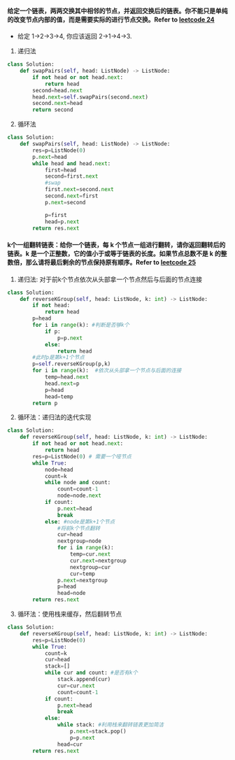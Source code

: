 #### 给定一个链表，两两交换其中相邻的节点，并返回交换后的链表。你不能只是单纯的改变节点内部的值，而是需要实际的进行节点交换。Refer to [leetcode 24](https://leetcode-cn.com/problems/swap-nodes-in-pairs/)
* 给定 1->2->3->4, 你应该返回 2->1->4->3.

1. 递归法
```python
class Solution:
    def swapPairs(self, head: ListNode) -> ListNode:
        if not head or not head.next:
            return head
        second=head.next
        head.next=self.swapPairs(second.next)
        second.next=head
        return second
```
2. 循环法
```python
class Solution:
    def swapPairs(self, head: ListNode) -> ListNode:
        res=p=ListNode(0)
        p.next=head
        while head and head.next:
            first=head
            second=first.next
            #swap
            first.next=second.next
            second.next=first
            p.next=second

            p=first
            head=p.next
        return res.next
```
#### k个一组翻转链表：给你一个链表，每 k 个节点一组进行翻转，请你返回翻转后的链表。k 是一个正整数，它的值小于或等于链表的长度。如果节点总数不是 k 的整数倍，那么请将最后剩余的节点保持原有顺序。Refer to [leetcode 25](https://leetcode-cn.com/problems/reverse-nodes-in-k-group/submissions/)
1. 递归法: 对于前k个节点依次从头部拿一个节点然后与后面的节点连接
```python
class Solution:
    def reverseKGroup(self, head: ListNode, k: int) -> ListNode:
        if not head:
            return head
        p=head
        for i in range(k): #判断是否够k个
            if p:
                p=p.next
            else:
                return head
        #此时p是第k+1个节点
        p=self.reverseKGroup(p,k)
        for i in range(k):  #依次从头部拿一个节点与后面的连接
            temp=head.next
            head.next=p
            p=head
            head=temp
        return p
```
2. 循环法：递归法的迭代实现
```python
class Solution:
    def reverseKGroup(self, head: ListNode, k: int) -> ListNode:
        if not head or not head.next:
            return head
        res=p=ListNode(0) # 需要一个哑节点
        while True:
            node=head
            count=k
            while node and count:
                count=count-1
                node=node.next
            if count:
                p.next=head
                break
            else: #node是第k+1个节点
                #将前k个节点翻转
                cur=head
                nextgroup=node
                for i in range(k):
                    temp=cur.next
                    cur.next=nextgroup
                    nextgroup=cur
                    cur=temp
                p.next=nextgroup
                p=head
                head=node
        return res.next
```
3. 循环法：使用栈来缓存，然后翻转节点
```python
class Solution:
    def reverseKGroup(self, head: ListNode, k: int) -> ListNode:
        res=p=ListNode(0)
        while True:
            count=k
            cur=head
            stack=[]
            while cur and count: #是否有k个
                stack.append(cur)
                cur=cur.next
                count=count-1
            if count:
                p.next=head
                break
            else:
                while stack: #利用栈来翻转链表更加简洁
                    p.next=stack.pop()
                    p=p.next
                head=cur
        return res.next
```

